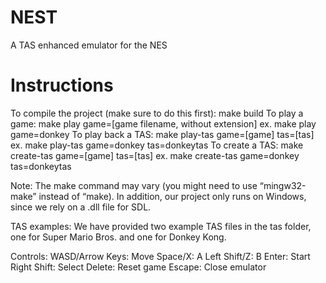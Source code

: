 # NEST
A TAS enhanced emulator for the NES

# Instructions
To compile the project (make sure to do this first): make build
To play a game: make play game=[game filename, without extension]
	ex. make play game=donkey
To play back a TAS: make play-tas game=[game] tas=[tas]
	ex. make play-tas game=donkey tas=donkeytas
To create a TAS: make create-tas game=[game] tas=[tas]
	ex. make create-tas game=donkey tas=donkeytas

Note: The make command may vary (you might need to use “mingw32-make” instead of “make). In addition, our project only runs on Windows, since we rely on a .dll file for SDL.

TAS examples: We have provided two example TAS files in the tas folder, one for Super Mario Bros. and one for Donkey Kong.

Controls:
WASD/Arrow Keys: Move
Space/X: A
Left Shift/Z: B
Enter: Start
Right Shift: Select
Delete: Reset game
Escape: Close emulator
